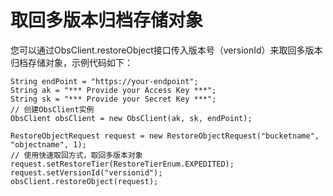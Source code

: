 # 取回多版本归档存储对象<a name="obs_21_1006"></a>

您可以通过ObsClient.restoreObject接口传入版本号（versionId）来取回多版本归档存储对象，示例代码如下：

```
String endPoint = "https://your-endpoint";
String ak = "*** Provide your Access Key ***";
String sk = "*** Provide your Secret Key ***";
// 创建ObsClient实例
ObsClient obsClient = new ObsClient(ak, sk, endPoint);

RestoreObjectRequest request = new RestoreObjectRequest("bucketname", "objectname", 1);
// 使用快速取回方式，取回多版本对象
request.setRestoreTier(RestoreTierEnum.EXPEDITED);
request.setVersionId("versionid");
obsClient.restoreObject(request);
```

